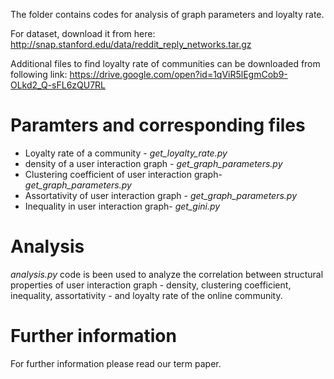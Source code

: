 The folder contains codes for analysis of graph parameters and loyalty rate.

For dataset, download it from here: http://snap.stanford.edu/data/reddit_reply_networks.tar.gz

Additional files to find loyalty rate of communities can be downloaded from following link: https://drive.google.com/open?id=1qViR5lEgmCob9-OLkd2_Q-sFL6zQU7RL

# Paramters and corresponding files 
* Loyalty rate of a community - _get_loyalty_rate.py_
* density of a user interaction graph - _get_graph_parameters.py_
* Clustering coefficient of user interaction graph- _get_graph_parameters.py_
* Assortativity of user interaction graph - _get_graph_parameters.py_
* Inequality in user interaction graph- _get_gini.py_

# Analysis
_analysis.py_ code is been used to analyze the correlation between structural properties of user interaction graph - density, clustering coefficient, inequality, assortativity - and loyalty rate of the online community.

# Further information
For further information please read our term paper.


